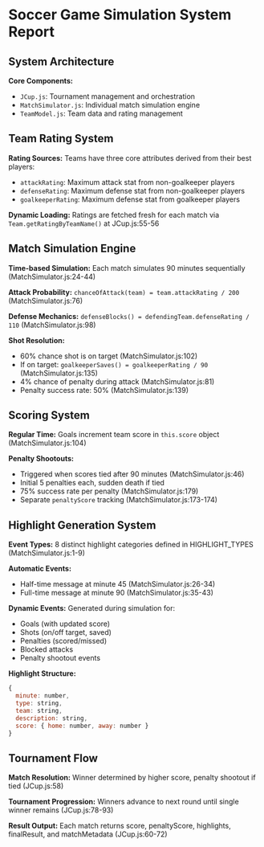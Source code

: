 # Soccer Game Simulation System Report

## System Architecture

**Core Components:**
- `JCup.js`: Tournament management and orchestration
- `MatchSimulator.js`: Individual match simulation engine
- `TeamModel.js`: Team data and rating management

## Team Rating System

**Rating Sources:** Teams have three core attributes derived from their best players:
- `attackRating`: Maximum attack stat from non-goalkeeper players
- `defenseRating`: Maximum defense stat from non-goalkeeper players
- `goalkeeperRating`: Maximum defense stat from goalkeeper players

**Dynamic Loading:** Ratings are fetched fresh for each match via `Team.getRatingByTeamName()` at JCup.js:55-56

## Match Simulation Engine

**Time-based Simulation:** Each match simulates 90 minutes sequentially (MatchSimulator.js:24-44)

**Attack Probability:** `chanceOfAttack(team) = team.attackRating / 200` (MatchSimulator.js:76)

**Defense Mechanics:** `defenseBlocks() = defendingTeam.defenseRating / 110` (MatchSimulator.js:98)

**Shot Resolution:**
- 60% chance shot is on target (MatchSimulator.js:102)
- If on target: `goalkeeperSaves() = goalkeeperRating / 90` (MatchSimulator.js:135)
- 4% chance of penalty during attack (MatchSimulator.js:81)
- Penalty success rate: 50% (MatchSimulator.js:139)

## Scoring System

**Regular Time:** Goals increment team score in `this.score` object (MatchSimulator.js:104)

**Penalty Shootouts:**
- Triggered when scores tied after 90 minutes (MatchSimulator.js:46)
- Initial 5 penalties each, sudden death if tied
- 75% success rate per penalty (MatchSimulator.js:179)
- Separate `penaltyScore` tracking (MatchSimulator.js:173-174)

## Highlight Generation System

**Event Types:** 8 distinct highlight categories defined in HIGHLIGHT_TYPES (MatchSimulator.js:1-9)

**Automatic Events:**
- Half-time message at minute 45 (MatchSimulator.js:26-34)
- Full-time message at minute 90 (MatchSimulator.js:35-43)

**Dynamic Events:** Generated during simulation for:
- Goals (with updated score)
- Shots (on/off target, saved)
- Penalties (scored/missed)
- Blocked attacks
- Penalty shootout events

**Highlight Structure:**
```javascript
{
  minute: number,
  type: string,
  team: string,
  description: string,
  score: { home: number, away: number }
}
```

## Tournament Flow

**Match Resolution:** Winner determined by higher score, penalty shootout if tied (JCup.js:58)

**Tournament Progression:** Winners advance to next round until single winner remains (JCup.js:78-93)

**Result Output:** Each match returns score, penaltyScore, highlights, finalResult, and matchMetadata (JCup.js:60-72)